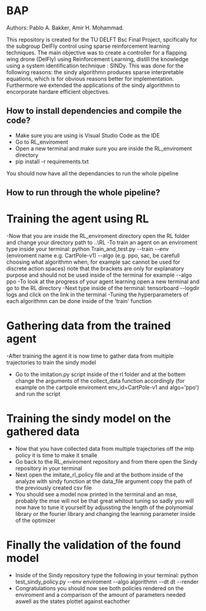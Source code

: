 # BAP
Authors: Pablo A. Bakker, Amir H. Mohammad.

This repository is created for the TU DELFT Bsc Final Project, spcifically for the subgroup DelFly control using sparse reinforcement learning techniques.
The main objective was to create a controller for a flapping wing drone (DelFly) using Reinforcement Learning, distill the knowledge using a system identification technique : SINDy.
This was done for the following reasons: the sindy algorithmn produces sparse interpretable equations, which is for obvious reasons better for implementation. Furthermore we extended the applications of the sindy algorithmn to encorporate hardare efficient objectives.

## How to install dependencies and compile the code?

- Make sure you are using is Visual Studio Code as the IDE
- Go to RL_enviroment
- Open a new terminal and make sure you are inside the RL_enviroment directory
- pip install -r requirements.txt

You should now have all the dependancies to run the whole pipeline

## How to run through the whole pipeline?
# Training the agent using RL

-Now that you are inside the RL_enviroment directory open the RL folder and change your directory path to ..\RL
-To train an agent on an enviroment type inside your terminal: python Train_and_test.py --train --env (enviroment name e.g. CartPole-v1) --algo (e.g. ppo, sac, be carefull choosing what algorithmn when, for example sac cannot be used for discrete action spaces) note that the brackets are only for explanatory purpose and should not be used inside of the terminal for example --algo ppo
-To look at the progress of your agent learning open a new terminal and go to the RL directory
-Next type inside of the terminal: tensorboard --logdir logs and click on the link in the terminal
-Tuning the hyperparameters of each algorithmn can be done inside of the 'train' function

# Gathering data from the trained agent
-After training the agent it is now time to gather data from multiple trajectories to train the sindy model
- Go to the imitation.py script inside of the rl folder and at the bottem change the arguments of the collect_data function accordingly (for example on the cartpole enviroment env_id=CartPole-v1 and algo='ppo') and run the script

# Training the sindy model on the gathered data
- Now that you have collected data from multiple trajectories off the mlp policy it is time to make it smalle
- Go back to the RL_enviroment repository and from there open the Sindy repository in your terminal
- Next open the imitate_rl_policy file and at the bothom inside of the analyze with sindy function at the data_file argument copy the path of the previously created csv file
- You should see a model now printed in the terminal and an mse, probably the mse will not be that great whitout tuning so sadly you will now have to tune it yourself by adjussting the length of the polynomial library or the fourier library and changing the learning parameter inside of the optimizer

# Finally the validation of the found model
- Inside of the Sindy repository type the following in your terminal: python test_sindy_policy.py --env enviroment --algo algorithmn --dt dt --render
- Congratulations you should now see both policies rendered on the enviroment and a comparison of the amount of parameters needed aswell as the states plottet against eachother
